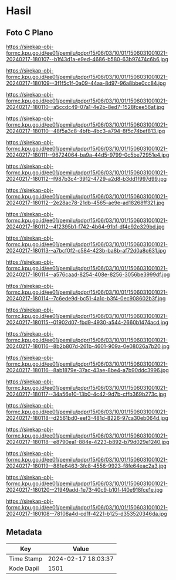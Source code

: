 # Hasil

## Foto C Plano

https://sirekap-obj-formc.kpu.go.id/ee01/pemilu/pdpr/15/06/03/10/01/1506031001021-20240217-180107--b1f43d1a-e9ed-4686-b580-63b97474c6b6.jpg

https://sirekap-obj-formc.kpu.go.id/ee01/pemilu/pdpr/15/06/03/10/01/1506031001021-20240217-180109--3f1f5c1f-0a09-44aa-8d97-96a8bbe0cc84.jpg

https://sirekap-obj-formc.kpu.go.id/ee01/pemilu/pdpr/15/06/03/10/01/1506031001021-20240217-180110--a5ccdc49-07a1-4e2b-8ed7-1528fcee56af.jpg

https://sirekap-obj-formc.kpu.go.id/ee01/pemilu/pdpr/15/06/03/10/01/1506031001021-20240217-180110--48f5a3c8-4bfb-4bc3-a794-8f5c74bef813.jpg

https://sirekap-obj-formc.kpu.go.id/ee01/pemilu/pdpr/15/06/03/10/01/1506031001021-20240217-180111--96724064-ba9a-44d5-9799-0c5be72951e4.jpg

https://sirekap-obj-formc.kpu.go.id/ee01/pemilu/pdpr/15/06/03/10/01/1506031001021-20240217-180112--f987b3c4-3912-4729-a2d8-b3dd1f997d99.jpg

https://sirekap-obj-formc.kpu.go.id/ee01/pemilu/pdpr/15/06/03/10/01/1506031001021-20240217-180112--2e28ac78-21db-4565-ae9e-ad18268ff321.jpg

https://sirekap-obj-formc.kpu.go.id/ee01/pemilu/pdpr/15/06/03/10/01/1506031001021-20240217-180112--4f2395b1-f742-4b64-91bf-df4e92e329bd.jpg

https://sirekap-obj-formc.kpu.go.id/ee01/pemilu/pdpr/15/06/03/10/01/1506031001021-20240217-180113--a7bcf0f2-c584-423b-ba8b-af72d0a8c631.jpg

https://sirekap-obj-formc.kpu.go.id/ee01/pemilu/pdpr/15/06/03/10/01/1506031001021-20240217-180114--a576caad-8254-408e-8256-3056be3999df.jpg

https://sirekap-obj-formc.kpu.go.id/ee01/pemilu/pdpr/15/06/03/10/01/1506031001021-20240217-180114--7c6ede9d-bc51-4a1c-b3f4-0ec908602b3f.jpg

https://sirekap-obj-formc.kpu.go.id/ee01/pemilu/pdpr/15/06/03/10/01/1506031001021-20240217-180115--01902d07-fbd9-4930-a544-2660b1474acd.jpg

https://sirekap-obj-formc.kpu.go.id/ee01/pemilu/pdpr/15/06/03/10/01/1506031001021-20240217-180116--8b2b807d-261b-4601-909a-0e08026a7b20.jpg

https://sirekap-obj-formc.kpu.go.id/ee01/pemilu/pdpr/15/06/03/10/01/1506031001021-20240217-180116--8ab1879e-37ac-43ae-8be4-a7b90ddc3996.jpg

https://sirekap-obj-formc.kpu.go.id/ee01/pemilu/pdpr/15/06/03/10/01/1506031001021-20240217-180117--34a56e10-13b0-4c42-9d7b-cffb369b273c.jpg

https://sirekap-obj-formc.kpu.go.id/ee01/pemilu/pdpr/15/06/03/10/01/1506031001021-20240217-180118--d2561bd0-eef3-481d-8226-97ca30eb064d.jpg

https://sirekap-obj-formc.kpu.go.id/ee01/pemilu/pdpr/15/06/03/10/01/1506031001021-20240217-180118--e8790ea1-884e-4223-b892-b79d029e1240.jpg

https://sirekap-obj-formc.kpu.go.id/ee01/pemilu/pdpr/15/06/03/10/01/1506031001021-20240217-180119--881e6463-3fc8-4556-9923-f8fe64eac2a3.jpg

https://sirekap-obj-formc.kpu.go.id/ee01/pemilu/pdpr/15/06/03/10/01/1506031001021-20240217-180120--21949add-1e73-40c9-b10f-f40e918fce1e.jpg

https://sirekap-obj-formc.kpu.go.id/ee01/pemilu/pdpr/15/06/03/10/01/1506031001021-20240217-180108--78108a4d-cd1f-4221-b125-d353520346da.jpg


## Metadata

| Key        | Value               |
| ---------- | ------------------- |
| Time Stamp | 2024-02-17 18:03:37 |
| Kode Dapil | 1501                |



